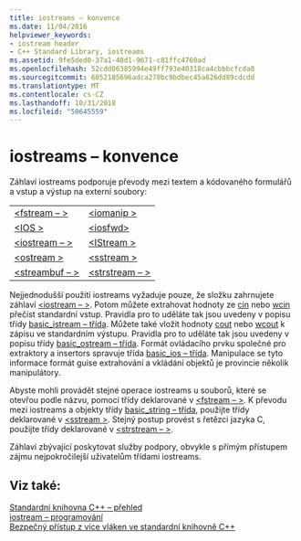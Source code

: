 ```yaml
---
title: iostreams – konvence
ms.date: 11/04/2016
helpviewer_keywords:
- iostream header
- C++ Standard Library, iostreams
ms.assetid: 9fe5ded0-37a1-48d1-9671-c81ffc4760ad
ms.openlocfilehash: 52cdd06385994e49ff793e40318ca4cbbbcfcda0
ms.sourcegitcommit: 6052185696adca270bc9bdbec45a626dd89cdcdd
ms.translationtype: MT
ms.contentlocale: cs-CZ
ms.lasthandoff: 10/31/2018
ms.locfileid: "50645559"
---
```

# <a name="iostreams-conventions"></a>iostreams – konvence

Záhlaví iostreams podporuje převody mezi textem a kódovaného formulářů a vstup a výstup na externí soubory:

|||
|-|-|
|[\<fstream – >](../standard-library/fstream.md)|[\<iomanip >](../standard-library/iomanip.md)|
|[\<IOS >](../standard-library/ios.md)|[\<iosfwd>](../standard-library/iosfwd.md)|
|[\<iostream – >](../standard-library/iostream.md)|[\<IStream >](../standard-library/istream.md)|
|[\<ostream >](../standard-library/ostream.md)|[\<sstream >](../standard-library/sstream.md)|
|[\<streambuf – >](../standard-library/streambuf.md)|[\<strstream – >](../standard-library/strstream.md)|

Nejjednodušší použití iostreams vyžaduje pouze, že složku zahrnujete záhlaví [ \<iostream – >](../standard-library/iostream.md). Potom můžete extrahovat hodnoty ze [cin](../standard-library/iostream.md#cin) nebo [wcin](../standard-library/iostream.md#wcin) přečíst standardní vstup. Pravidla pro to uděláte tak jsou uvedeny v popisu třídy [basic_istream – třída](../standard-library/basic-istream-class.md). Můžete také vložit hodnoty [cout](../standard-library/iostream.md#cout) nebo [wcout](../standard-library/iostream.md#wcout) k zápisu ve standardním výstupu. Pravidla pro to uděláte tak jsou uvedeny v popisu třídy [basic_ostream – třída](../standard-library/basic-ostream-class.md). Formát ovládacího prvku společné pro extraktory a insertors spravuje třída [basic_ios – třída](../standard-library/basic-ios-class.md). Manipulace se tyto informace formát guise extrahování a vkládání objektů je provincie několik manipulátory.

Abyste mohli provádět stejné operace iostreams u souborů, které se otevřou podle názvu, pomocí třídy deklarované v [ \<fstream – >](../standard-library/fstream.md). K převodu mezi iostreams a objekty třídy [basic_string – třída](../standard-library/basic-string-class.md), použijte třídy deklarované v [ \<sstream >](../standard-library/sstream.md). Stejný postup provést s řetězci jazyka C, použijte třídy deklarované v [ \<strstream – >](../standard-library/strstream.md).

Záhlaví zbývající poskytovat služby podpory, obvykle s přímým přístupem zájmu nejpokročilejší uživatelům třídami iostreams.

## <a name="see-also"></a>Viz také:

[Standardní knihovna C++ – přehled](../standard-library/cpp-standard-library-overview.md)<br/>
[iostream – programování](../standard-library/iostream-programming.md)<br/>
[Bezpečný přístup z více vláken ve standardní knihovně C++](../standard-library/thread-safety-in-the-cpp-standard-library.md)<br/>
